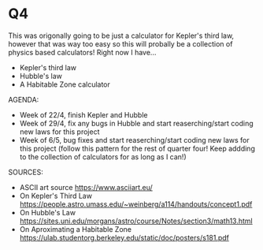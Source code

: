 # Q4
This was origonally going to be just a calculator for Kepler's third law, however that was way too easy so this will probally be a collection of physics based calculators!
Right now I have...
- Kepler's third law
- Hubble's law
- A Habitable Zone calculator

AGENDA:
- Week of 22/4, finish Kepler and Hubble
- Week of 29/4, fix any bugs in Hubble and start reaserching/start coding new laws for this project
- Week of 6/5, bug fixes and start reaserching/start coding new laws for this project (follow this pattern for the rest of quarter four! Keep addding to the collection of calculators for as long as I can!)

SOURCES:
- ASCII art source https://www.asciiart.eu/
- On Kepler's Third Law https://people.astro.umass.edu/~weinberg/a114/handouts/concept1.pdf
- On Hubble's Law https://sites.uni.edu/morgans/astro/course/Notes/section3/math13.html
- On Aproximating a Habitable Zone https://ulab.studentorg.berkeley.edu/static/doc/posters/s181.pdf
